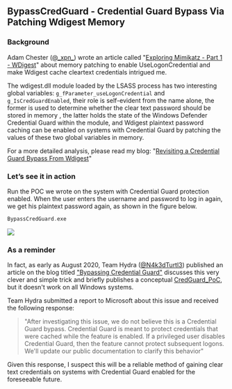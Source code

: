 ## BypassCredGuard - Credential Guard Bypass Via Patching Wdigest Memory

### Background

Adam Chester ([@\_xpn\_](https://twitter.com/_xpn_)) wrote an article called "[Exploring Mimikatz - Part 1 - WDigest](https://blog.xpnsec.com/exploring-mimikatz-part-1/)" about memory patching to enable UseLogonCredential and make Wdigest cache cleartext credentials intrigued me.

The wdigest.dll module loaded by the LSASS process has two interesting global variables: `g_fParameter_useLogonCredential` and `g_IsCredGuardEnabled`, their role is self-evident from the name alone, the former is used to determine whether the clear text password should be stored in memory , the latter holds the state of the Windows Defender Credential Guard within the module, and Wdigest plaintext password caching can be enabled on systems with Credential Guard by patching the values of these two global variables in memory.

For a more detailed analysis, please read my blog: "[Revisiting a Credential Guard Bypass From Wdigest](https://whoamianony.top/revisiting-a-credential-guard-bypass-from-wdigest/)"

### Let’s see it in action

Run the POC we wrote on the system with Credential Guard protection enabled. When the user enters the username and password to log in again, we get his plaintext password again, as shown in the figure below.

```c++
BypassCredGuard.exe
```

![](/images/image-20230118230536164.png)

### As a reminder

In fact, as early as August 2020, Team Hydra ([@N4k3dTurtl3](https://twitter.com/N4k3dTurtl3)) published an article on the blog titled ["Bypassing Credential Guard"](https://teamhydra.blog/2020/08/25/bypassing-credential-guard/) discusses this very clever and simple trick and briefly publishes a conceptual [CredGuard_PoC](https://gist.github.com/N4kedTurtle/8238f64d18932c7184faa2d0af2f1240), but it doesn't work on all Windows systems.

Team Hydra submitted a report to Microsoft about this issue and received the following response:

> "After investigating this issue, we do not believe this is a Credential Guard bypass. Credential Guard is meant to protect credentials that were cached while the feature is enabled. If a privileged user disables Credential Guard, then the feature cannot protect subsequent logons. We'll update our public documentation to clarify this behavior"

Given this response, I suspect this will be a reliable method of gaining clear text credentials on systems with Credential Guard enabled for the foreseeable future.
